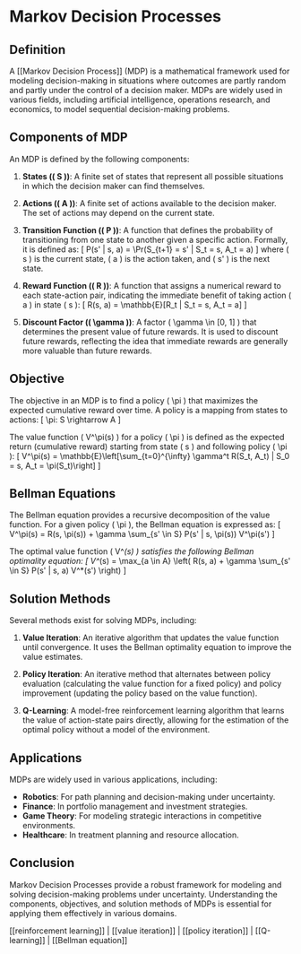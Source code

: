 
# Markov Decision Processes

## Definition
A [[Markov Decision Process]] (MDP) is a mathematical framework used for modeling decision-making in situations where outcomes are partly random and partly under the control of a decision maker. MDPs are widely used in various fields, including artificial intelligence, operations research, and economics, to model sequential decision-making problems.

## Components of MDP
An MDP is defined by the following components:

1. **States (\( S \))**: A finite set of states that represent all possible situations in which the decision maker can find themselves.

2. **Actions (\( A \))**: A finite set of actions available to the decision maker. The set of actions may depend on the current state.

3. **Transition Function (\( P \))**: A function that defines the probability of transitioning from one state to another given a specific action. Formally, it is defined as:
   \[
   P(s' | s, a) = \Pr(S_{t+1} = s' | S_t = s, A_t = a)
   \]
   where \( s \) is the current state, \( a \) is the action taken, and \( s' \) is the next state.

4. **Reward Function (\( R \))**: A function that assigns a numerical reward to each state-action pair, indicating the immediate benefit of taking action \( a \) in state \( s \):
   \[
   R(s, a) = \mathbb{E}[R_t | S_t = s, A_t = a]
   \]

5. **Discount Factor (\( \gamma \))**: A factor \( \gamma \in [0, 1] \) that determines the present value of future rewards. It is used to discount future rewards, reflecting the idea that immediate rewards are generally more valuable than future rewards.

## Objective
The objective in an MDP is to find a policy \( \pi \) that maximizes the expected cumulative reward over time. A policy is a mapping from states to actions:
\[
\pi: S \rightarrow A
\]

The value function \( V^\pi(s) \) for a policy \( \pi \) is defined as the expected return (cumulative reward) starting from state \( s \) and following policy \( \pi \):
\[
V^\pi(s) = \mathbb{E}\left[\sum_{t=0}^{\infty} \gamma^t R(S_t, A_t) | S_0 = s, A_t = \pi(S_t)\right]
\]

## Bellman Equations
The Bellman equation provides a recursive decomposition of the value function. For a given policy \( \pi \), the Bellman equation is expressed as:
\[
V^\pi(s) = R(s, \pi(s)) + \gamma \sum_{s' \in S} P(s' | s, \pi(s)) V^\pi(s')
\]

The optimal value function \( V^*(s) \) satisfies the following Bellman optimality equation:
\[
V^*(s) = \max_{a \in A} \left( R(s, a) + \gamma \sum_{s' \in S} P(s' | s, a) V^*(s') \right)
\]

## Solution Methods
Several methods exist for solving MDPs, including:

1. **Value Iteration**: An iterative algorithm that updates the value function until convergence. It uses the Bellman optimality equation to improve the value estimates.

2. **Policy Iteration**: An iterative method that alternates between policy evaluation (calculating the value function for a fixed policy) and policy improvement (updating the policy based on the value function).

3. **Q-Learning**: A model-free reinforcement learning algorithm that learns the value of action-state pairs directly, allowing for the estimation of the optimal policy without a model of the environment.

## Applications
MDPs are widely used in various applications, including:

- **Robotics**: For path planning and decision-making under uncertainty.
- **Finance**: In portfolio management and investment strategies.
- **Game Theory**: For modeling strategic interactions in competitive environments.
- **Healthcare**: In treatment planning and resource allocation.

## Conclusion
Markov Decision Processes provide a robust framework for modeling and solving decision-making problems under uncertainty. Understanding the components, objectives, and solution methods of MDPs is essential for applying them effectively in various domains.

[[reinforcement learning]] | [[value iteration]] | [[policy iteration]] | [[Q-learning]] | [[Bellman equation]]
